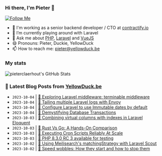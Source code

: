 ### Hi there, I'm Pieter 👋  
[![Follow Me](https://img.shields.io/github/followers/pieterclaerhout?label=Follow&style=social)](https://github.com/pieterclaerhout)

- 🏢 I'm working as a senior backend developer / CTO at [contractify.io](https://contractify.io)
- 🌱 I’m currently playing around with Laravel
- 💬 Ask me about [PHP](https://php.net), [Laravel](http://laravel.com) and [VueJS](https://vuejs.org)
- 😄 Pronouns: Pieter, Duckie, YellowDuck
- 📫 How to reach me: pieter@yellowduck.be

### My stats

![pieterclaerhout's GitHub Stats](https://github-readme-stats.vercel.app/api?username=pieterclaerhout&show_icons=true&count_private=true&line_height=40)

### 📩 Latest Blog Posts from [YellowDuck.be](https://www.yellowduck.be/)
<!-- BLOG-POST-LIST:START -->
- `2023-10-04` | [🐥 Exploring Laravel middleware: terminable middleware](https://www.yellowduck.be/posts/exploring-laravel-middleware-post-response-actions)  
- `2023-10-04` | [🔗 Tailing multiple Laravel logs with Envoy](https://www.yellowduck.be/posts/tailing-multiple-laravel-logs-with-envoy)  
- `2023-10-04` | [🔗 Configure Laravel to use Immutable dates by default](https://www.yellowduck.be/posts/configure-laravel-to-use-immutable-dates-by-default)  
- `2023-10-04` | [🔗 Demystifying Database Transactions](https://www.yellowduck.be/posts/demystifying-database-transactions)  
- `2023-10-03` | [🐥 Combining virtual columns with indexes in Laravel Eloquent](https://www.yellowduck.be/posts/combining-virtual-columns-with-indexes-in-laravel-eloquent)  
- `2023-10-03` | [🔗 Rust Vs Go: A Hands-On Comparison](https://www.yellowduck.be/posts/rust-vs-go-a-hands-on-comparison)  
- `2023-10-03` | [🔗 Executing Cron Scripts Reliably At Scale](https://www.yellowduck.be/posts/executing-cron-scripts-reliably-at-scale)  
- `2023-10-03` | [🔗 PHP 8.3.0 RC 3 available for testing](https://www.yellowduck.be/posts/php-8-3-0-rc-3-available-for-testing)  
- `2023-10-02` | [🐥 Using Meilisearch&#39;s matchingStrategy with Laravel Scout](https://www.yellowduck.be/posts/using-meilisearchs-matchingstrategy-with-laravel-scout)  
- `2023-10-02` | [🔗 Speed wobbles: How they start and how to stop them](https://www.yellowduck.be/posts/speed-wobbles-how-they-start-and-how-to-stop-them)  

<!-- BLOG-POST-LIST:END -->
